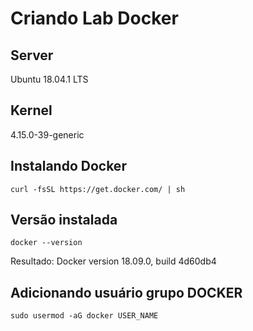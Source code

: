 # Criando Lab Docker

## Server
Ubuntu 18.04.1 LTS

## Kernel
4.15.0-39-generic

## Instalando Docker
```
curl -fsSL https://get.docker.com/ | sh
```

## Versão instalada

```
docker --version
```

Resultado:
Docker version 18.09.0, build 4d60db4

## Adicionando usuário grupo DOCKER

```
sudo usermod -aG docker USER_NAME
```




